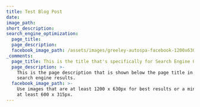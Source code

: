 ```yaml
---
title: Test Blog Post
date:
image_path:
short_description:
search_engine_optimization:
  page_title:
  page_description:
  facebook_image_path: /assets/images/greeley-autospa-facebook-1200x630.png
_comments:
  page_title: This is the title that's specifically for Search Engine Optimization.
  page_description: >-
    This is the page description that is shown below the page title in the
    search engine results.
  facebook_image_path: >-
    Use images that are at least 1200 x 630px for best results or a minimum of
    at least 600 x 315px.
---
```

